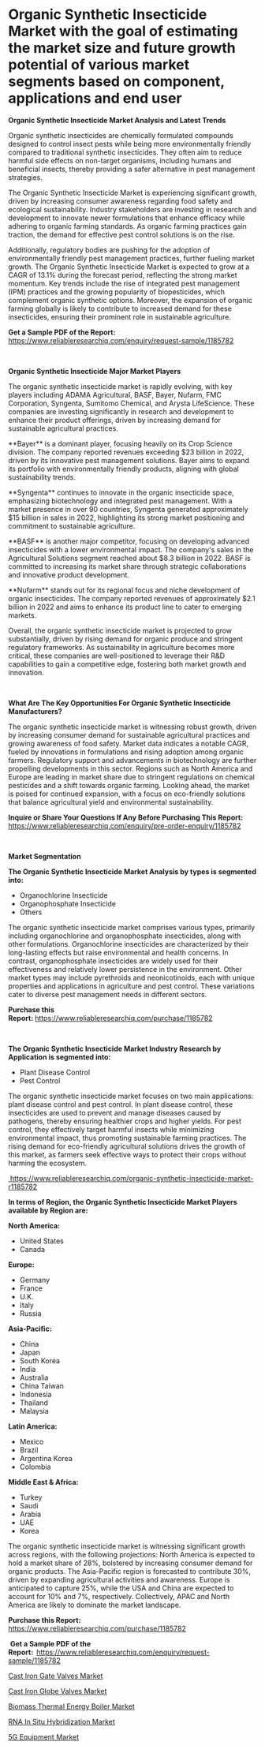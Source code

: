 <p><h1>Organic Synthetic Insecticide Market with the goal of estimating the market size and future growth potential of various market segments based on component, applications and end user</h1></p><p><strong>Organic Synthetic Insecticide Market Analysis and Latest Trends</strong></p>
<p><p>Organic synthetic insecticides are chemically formulated compounds designed to control insect pests while being more environmentally friendly compared to traditional synthetic insecticides. They often aim to reduce harmful side effects on non-target organisms, including humans and beneficial insects, thereby providing a safer alternative in pest management strategies.</p><p>The Organic Synthetic Insecticide Market is experiencing significant growth, driven by increasing consumer awareness regarding food safety and ecological sustainability. Industry stakeholders are investing in research and development to innovate newer formulations that enhance efficacy while adhering to organic farming standards. As organic farming practices gain traction, the demand for effective pest control solutions is on the rise.</p><p>Additionally, regulatory bodies are pushing for the adoption of environmentally friendly pest management practices, further fueling market growth. The Organic Synthetic Insecticide Market is expected to grow at a CAGR of 13.1% during the forecast period, reflecting the strong market momentum. Key trends include the rise of integrated pest management (IPM) practices and the growing popularity of biopesticides, which complement organic synthetic options. Moreover, the expansion of organic farming globally is likely to contribute to increased demand for these insecticides, ensuring their prominent role in sustainable agriculture.</p></p>
<p><strong>Get a Sample PDF of the Report:&nbsp;</strong> <a href="https://www.reliableresearchiq.com/enquiry/request-sample/1185782?utm_campaign=1141&utm_medium=2&utm_source=Github&utm_content=ia&utm_term=22102024&utm_id=organic-synthetic-insecticide">https://www.reliableresearchiq.com/enquiry/request-sample/1185782</a></p>
<p>&nbsp;</p>
<p><strong>Organic Synthetic Insecticide Major Market Players</strong></p>
<p><p>The organic synthetic insecticide market is rapidly evolving, with key players including ADAMA Agricultural, BASF, Bayer, Nufarm, FMC Corporation, Syngenta, Sumitomo Chemical, and Arysta LifeScience. These companies are investing significantly in research and development to enhance their product offerings, driven by increasing demand for sustainable agricultural practices.</p><p>**Bayer** is a dominant player, focusing heavily on its Crop Science division. The company reported revenues exceeding $23 billion in 2022, driven by its innovative pest management solutions. Bayer aims to expand its portfolio with environmentally friendly products, aligning with global sustainability trends.</p><p>**Syngenta** continues to innovate in the organic insecticide space, emphasizing biotechnology and integrated pest management. With a market presence in over 90 countries, Syngenta generated approximately $15 billion in sales in 2022, highlighting its strong market positioning and commitment to sustainable agriculture.</p><p>**BASF** is another major competitor, focusing on developing advanced insecticides with a lower environmental impact. The company's sales in the Agricultural Solutions segment reached about $8.3 billion in 2022. BASF is committed to increasing its market share through strategic collaborations and innovative product development.</p><p>**Nufarm** stands out for its regional focus and niche development of organic insecticides. The company reported revenues of approximately $2.1 billion in 2022 and aims to enhance its product line to cater to emerging markets.</p><p>Overall, the organic synthetic insecticide market is projected to grow substantially, driven by rising demand for organic produce and stringent regulatory frameworks. As sustainability in agriculture becomes more critical, these companies are well-positioned to leverage their R&D capabilities to gain a competitive edge, fostering both market growth and innovation.</p></p>
<p>&nbsp;</p>
<p><strong>What Are The Key Opportunities For Organic Synthetic Insecticide Manufacturers?</strong></p>
<p><p>The organic synthetic insecticide market is witnessing robust growth, driven by increasing consumer demand for sustainable agricultural practices and growing awareness of food safety. Market data indicates a notable CAGR, fueled by innovations in formulations and rising adoption among organic farmers. Regulatory support and advancements in biotechnology are further propelling developments in this sector. Regions such as North America and Europe are leading in market share due to stringent regulations on chemical pesticides and a shift towards organic farming. Looking ahead, the market is poised for continued expansion, with a focus on eco-friendly solutions that balance agricultural yield and environmental sustainability.</p></p>
<p><strong>Inquire or Share Your Questions If Any Before Purchasing This Report:</strong> <a href="https://www.reliableresearchiq.com/enquiry/pre-order-enquiry/1185782?utm_campaign=1141&utm_medium=2&utm_source=Github&utm_content=ia&utm_term=22102024&utm_id=organic-synthetic-insecticide">https://www.reliableresearchiq.com/enquiry/pre-order-enquiry/1185782</a></p>
<p>&nbsp;</p>
<p><strong>Market Segmentation</strong></p>
<p><strong>The Organic Synthetic Insecticide Market Analysis by types is segmented into:</strong></p>
<p><ul><li>Organochlorine Insecticide</li><li>Organophosphate Insecticide</li><li>Others</li></ul></p>
<p><p>The organic synthetic insecticide market comprises various types, primarily including organochlorine and organophosphate insecticides, along with other formulations. Organochlorine insecticides are characterized by their long-lasting effects but raise environmental and health concerns. In contrast, organophosphate insecticides are widely used for their effectiveness and relatively lower persistence in the environment. Other market types may include pyrethroids and neonicotinoids, each with unique properties and applications in agriculture and pest control. These variations cater to diverse pest management needs in different sectors.</p></p>
<p><strong>Purchase this Report:&nbsp;</strong><a href="https://www.reliableresearchiq.com/purchase/1185782?utm_campaign=1141&utm_medium=2&utm_source=Github&utm_content=ia&utm_term=22102024&utm_id=organic-synthetic-insecticide">https://www.reliableresearchiq.com/purchase/1185782</a></p>
<p>&nbsp;</p>
<p><strong>The Organic Synthetic Insecticide Market Industry Research by Application is segmented into:</strong></p>
<p><ul><li>Plant Disease Control</li><li>Pest Control</li></ul></p>
<p><p>The organic synthetic insecticide market focuses on two main applications: plant disease control and pest control. In plant disease control, these insecticides are used to prevent and manage diseases caused by pathogens, thereby ensuring healthier crops and higher yields. For pest control, they effectively target harmful insects while minimizing environmental impact, thus promoting sustainable farming practices. The rising demand for eco-friendly agricultural solutions drives the growth of this market, as farmers seek effective ways to protect their crops without harming the ecosystem.</p></p>
<p><a href="https://www.reliableresearchiq.com/organic-synthetic-insecticide-market-r1185782?utm_campaign=1141&utm_medium=2&utm_source=Github&utm_content=ia&utm_term=22102024&utm_id=organic-synthetic-insecticide">&nbsp;https://www.reliableresearchiq.com/organic-synthetic-insecticide-market-r1185782</a></p>
<p><strong>In terms of Region, the Organic Synthetic Insecticide Market Players available by Region are:</strong></p>
<p>
    <p> <strong> North America: </strong>
        <ul>
            <li>United States</li>
            <li>Canada</li>
        </ul>
        </p> 
    <p> <strong> Europe: </strong>
        <ul>
            <li>Germany</li>
            <li>France</li>
            <li>U.K.</li>
            <li>Italy</li>
            <li>Russia</li>
        </ul>
        </p> 
    <p> <strong> Asia-Pacific: </strong>
        <ul>
            <li>China</li>
            <li>Japan</li>
            <li>South Korea</li>
            <li>India</li>
            <li>Australia</li>
            <li>China Taiwan</li>
            <li>Indonesia</li>
            <li>Thailand</li>
            <li>Malaysia</li>
        </ul>
        </p> 
    <p> <strong> Latin America: </strong>
        <ul>
            <li>Mexico</li>
            <li>Brazil</li>
            <li>Argentina Korea</li>
            <li>Colombia</li>
        </ul>
        </p> 
    <p> <strong> Middle East & Africa: </strong>
        <ul>
            <li>Turkey</li>
            <li>Saudi</li>
            <li>Arabia</li>
            <li>UAE</li>
            <li>Korea</li>
        </ul>
    </p>
    </p>
<p><p>The organic synthetic insecticide market is witnessing significant growth across regions, with the following projections: North America is expected to hold a market share of 28%, bolstered by increasing consumer demand for organic products. The Asia-Pacific region is forecasted to contribute 30%, driven by expanding agricultural activities and awareness. Europe is anticipated to capture 25%, while the USA and China are expected to account for 10% and 7%, respectively. Collectively, APAC and North America are likely to dominate the market landscape.</p></p>
<p><strong>Purchase this Report: </strong><a href="https://www.reliableresearchiq.com/purchase/1185782?utm_campaign=1141&utm_medium=2&utm_source=Github&utm_content=ia&utm_term=22102024&utm_id=organic-synthetic-insecticide">https://www.reliableresearchiq.com/purchase/1185782</a></p>
<p>&nbsp;<strong>Get a Sample PDF of the Report:&nbsp;&nbsp;</strong><a href="https://www.reliableresearchiq.com/enquiry/request-sample/1185782?utm_campaign=1141&utm_medium=2&utm_source=Github&utm_content=ia&utm_term=22102024&utm_id=organic-synthetic-insecticide">https://www.reliableresearchiq.com/enquiry/request-sample/1185782</a></p>
<p><strong></strong></p>
<p><p><a href="https://issuu.com/reportprime-2/docs/cast-iron-gate-valves-market-size-2_2c37cb85687afa?utm_campaign=1141&utm_medium=2&utm_source=Github&utm_content=ia&utm_term=22102024&utm_id=organic-synthetic-insecticide">Cast Iron Gate Valves Market</a></p><p><a href="https://issuu.com/reportprime-2/docs/cast-iron-globe-valves-market-size-_e084aaaf001dcb?utm_campaign=1141&utm_medium=2&utm_source=Github&utm_content=ia&utm_term=22102024&utm_id=organic-synthetic-insecticide">Cast Iron Globe Valves Market</a></p><p><a href="https://github.com/anitrabixvburgie/Market-Research-Report-List-1/blob/main/biomass-thermal-energy-boiler-market.md?utm_campaign=1141&utm_medium=2&utm_source=Github&utm_content=ia&utm_term=22102024&utm_id=organic-synthetic-insecticide">Biomass Thermal Energy Boiler Market</a></p><p><a href="https://www.linkedin.com/pulse/influencing-factors-rna-situ-hybridization-market-insights-svmee?utm_campaign=1141&utm_medium=2&utm_source=Github&utm_content=ia&utm_term=22102024&utm_id=organic-synthetic-insecticide">RNA In Situ Hybridization Market</a></p><p><a href="https://www.linkedin.com/pulse/5g-equipment-market-global-regional-analysis-focus-region-country-level-bww7e?utm_campaign=1141&utm_medium=2&utm_source=Github&utm_content=ia&utm_term=22102024&utm_id=organic-synthetic-insecticide">5G Equipment Market</a></p></p>